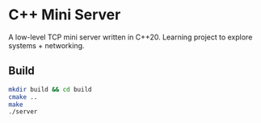 # C++ Mini Server

A low-level TCP mini server written in C++20.
Learning project to explore systems + networking.

## Build
```bash
mkdir build && cd build
cmake ..
make
./server
